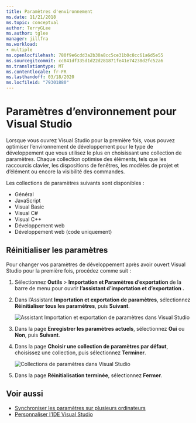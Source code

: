 ```yaml
---
title: Paramètres d'environnement
ms.date: 11/21/2018
ms.topic: conceptual
author: TerryGLee
ms.author: tglee
manager: jillfra
ms.workload:
- multiple
ms.openlocfilehash: 780f9e6cdd3a2b30a8cc5ce31b0c8cc61a6d5e55
ms.sourcegitcommit: cc841df335d1d22d281871fe41e74238d2fc52a6
ms.translationtype: MT
ms.contentlocale: fr-FR
ms.lasthandoff: 03/18/2020
ms.locfileid: "79301880"
---
```

# <a name="environment-settings-for-visual-studio"></a>Paramètres d’environnement pour Visual Studio

Lorsque vous ouvrez Visual Studio pour la première fois, vous pouvez optimiser l’environnement de développement pour le type de développement que vous utilisez le plus en choisissant une collection de paramètres. Chaque collection optimise des éléments, tels que les raccourcis clavier, les dispositions de fenêtres, les modèles de projet et d’élément ou encore la visibilité des commandes.

Les collections de paramètres suivants sont disponibles :

- Général
- JavaScript
- Visual Basic
- Visual C# 
- Visual C++
- Développement web
- Développement web (code uniquement)

## <a name="reset-settings"></a>Réinitialiser les paramètres

Pour changer vos paramètres de développement après avoir ouvert Visual Studio pour la première fois, procédez comme suit :

1. Sélectionnez **Outils** > **Importation et Paramètres d’exportation** de la barre de menu pour ouvrir **l’assistant d’importation et d’exportation .**

1. Dans l’Assistant **Importation et exportation de paramètres**, sélectionnez **Réinitialiser tous les paramètres**, puis **Suivant**.

   ![Assistant Importation et exportation de paramètres dans Visual Studio](media/reset-all-settings.png)

1. Dans la page **Enregistrer les paramètres actuels**, sélectionnez **Oui** ou **Non**, puis **Suivant**.

1. Dans la page **Choisir une collection de paramètres par défaut**, choisissez une collection, puis sélectionnez **Terminer**.

   ![Collections de paramètres dans Visual Studio](media/settings-collections.png)

1. Dans la page **Réinitialisation terminée**, sélectionnez **Fermer**.

## <a name="see-also"></a>Voir aussi

- [Synchroniser les paramètres sur plusieurs ordinateurs](synchronized-settings-in-visual-studio.md)
- [Personnaliser l’IDE Visual Studio](personalizing-the-visual-studio-ide.md)
